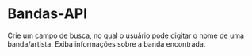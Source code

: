 # Bandas-API
Crie um campo de busca, no qual o usuário pode digitar o nome de uma banda/artista. Exiba informações sobre a banda encontrada.
